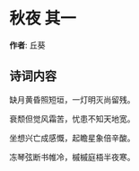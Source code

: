 # 秋夜  其一

**作者**: 丘葵

## 诗词内容

缺月黄昏照短垣，一灯明灭尚留残。

衰颓但觉风霜苦，忧患不知天地宽。

坐想兴亡成感慨，起瞻星象倍辛酸。

冻琴弦断书帷冷，槭槭庭梧半夜寒。

